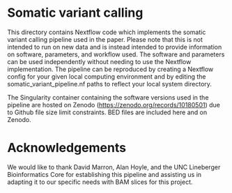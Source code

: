 # Somatic variant calling

This directory contains Nextflow code which implements the somatic variant calling pipeline used in the paper. 
Please note that this is not intended to run on new data and is instead intended to provide information on software, parameters, and workflow used. The 
software and parameters can be used independently without needing to use the Nextflow implementation. The pipeline can be reproduced by creating a Nextflow 
config for your given local computing environment and by editing the somatic_variant_pipeline.nf paths to reflect your local system directory.

The Singularity container containing the software versions used in the pipeline are hosted on Zenodo (https://zenodo.org/records/10180501) due to 
Github file size limit constraints. BED files are included here and on Zenodo.

# Acknowledgements

We would like to thank David Marron, Alan Hoyle, and the UNC Lineberger Bioinformatics Core for establishing this pipeline and
assisting us in adapting it to our specific needs with BAM slices for this project.
